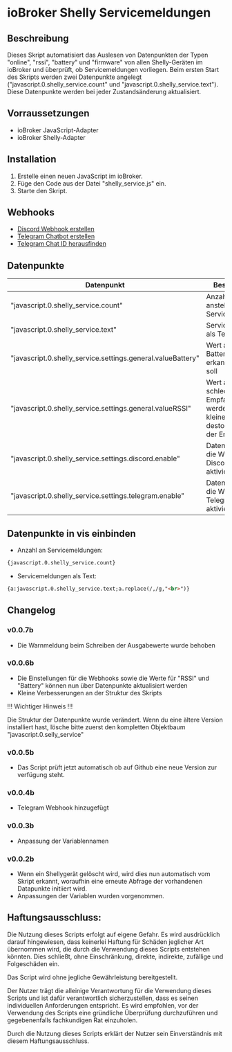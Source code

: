 # ioBroker Shelly Servicemeldungen

## Beschreibung
Dieses Skript automatisiert das Auslesen von Datenpunkten der Typen "online", "rssi", "battery" und "firmware" von allen Shelly-Geräten im ioBroker und überprüft, ob Servicemeldungen vorliegen. Beim ersten Start des Skripts werden zwei Datenpunkte angelegt ("javascript.0.shelly_service.count" und "javascript.0.shelly_service.text"). Diese Datenpunkte werden bei jeder Zustandsänderung aktualisiert.

## Vorraussetzungen
- ioBroker JavaScript-Adapter
- ioBroker Shelly-Adapter

## Installation
1. Erstelle einen neuen JavaScript im ioBroker.
2. Füge den Code aus der Datei "shelly_service.js" ein.
3. Starte den Skript.

## Webhooks
- [Discord Webhook erstellen](https://support.discord.com/hc/de/articles/228383668-Einleitung-in-Webhooks)
- [Telegram Chatbot erstellen](https://www.netzwelt.de/anleitung/176027-telegram-so-erstellt-bot.html)
- [Telegram Chat ID herausfinden](https://gist.github.com/nafiesl/4ad622f344cd1dc3bb1ecbe468ff9f8a)

## Datenpunkte
| Datenpunkt    | Beschreibung  | Standardwert |
| ------------- | ------------- | ------------- |
| "javascript.0.shelly_service.count" | Anzahl der aktuell anstehenden Servicemeldungen | 0 |
| "javascript.0.shelly_service.text" | Servicemeldungen als Text | "" |
| "javascript.0.shelly_service.settings.general.valueBattery" | Wert ab wann eine Batteriestörung erkannt werden soll | 20 |
| "javascript.0.shelly_service.settings.general.valueRSSI" | Wert ab wann ein schlechter Empfang erkannt werden soll. Je kleiner der Wert, desto schlechter der Empfang | -90 |
| "javascript.0.shelly_service.settings.discord.enable" | Datenpunkt um die Webhook über Discord zu aktivieren | false |
| "javascript.0.shelly_service.settings.telegram.enable" | Datenpunkt um die Webhook über Telegram zu aktivieren | false |

## Datenpunkte in vis einbinden
- Anzahl an Servicemeldungen:
```html
{javascript.0.shelly_service.count}
````
- Servicemeldungen als Text:
```html
{a:javascript.0.shelly_service.text;a.replace(/,/g,"<br>")}
```

## Changelog
### v0.0.7b
- Die Warnmeldung beim Schreiben der Ausgabewerte wurde behoben

### v0.0.6b
- Die Einstellungen für die Webhooks sowie die Werte für "RSSI" und "Battery" können nun über Datenpunkte aktualisiert werden
- Kleine Verbesserungen an der Struktur des Skripts

!!! Wichtiger Hinweis !!!

Die Struktur der Datenpunkte wurde verändert. Wenn du eine ältere Version installiert hast, lösche bitte zuerst den kompletten Objektbaum "javascript.0.selly_service"

### v0.0.5b 
- Das Script prüft jetzt automatisch ob auf Github eine neue Version zur verfügung steht.

### v0.0.4b 
- Telegram Webhook hinzugefügt

### v0.0.3b
- Anpassung der Variablennamen

### v0.0.2b
- Wenn ein Shellygerät gelöscht wird, wird dies nun automatisch vom Skript erkannt, woraufhin eine erneute Abfrage der vorhandenen Datapunkte initiiert wird.
- Anpassungen der Variablen wurden vorgenommen.

## Haftungsausschluss:
Die Nutzung dieses Scripts erfolgt auf eigene Gefahr. Es wird ausdrücklich darauf hingewiesen, dass keinerlei Haftung für Schäden jeglicher Art übernommen wird, die durch die Verwendung dieses Scripts entstehen könnten. Dies schließt, ohne Einschränkung, direkte, indirekte, zufällige und Folgeschäden ein.

Das Script wird ohne jegliche Gewährleistung bereitgestellt.

Der Nutzer trägt die alleinige Verantwortung für die Verwendung dieses Scripts und ist dafür verantwortlich sicherzustellen, dass es seinen individuellen Anforderungen entspricht. Es wird empfohlen, vor der Verwendung des Scripts eine gründliche Überprüfung durchzuführen und gegebenenfalls fachkundigen Rat einzuholen.

Durch die Nutzung dieses Scripts erklärt der Nutzer sein Einverständnis mit diesem Haftungsausschluss.
